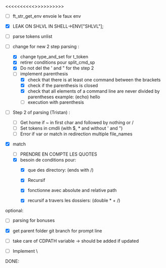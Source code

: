 <<<<<<<<<<<IMPORTANT>>>>>>>>>>>
- [ ] ft_str_get_env envoie le faux env
- [x] LEAK ON SHLVL IN SHELL->ENV["SHLVL"];


- [ ] parse tokens unlist

- [ ] change for new 2 step parsing :
  - [x] change type_and_set for t_token
  - [x] retirer conditions pour split_cmd_sp
  - [x] Do not del the ' and " for the step 2
  - [ ] implement parenthesis
    - [x] check that there is at least one command between the brackets
    - [x] check if the parenthesis is closed
    - [x] check that all elements of a command line are never divided by parentheses example: (echo) hello
    - [ ] execution with parenthesis

- [ ] Step 2 of parsing (Tristan) :
  - [ ] Get home if ~ in first char and followed by nothing or /
  - [ ] Set tokens in cmdli (with $, * and without ' and ")
  - [ ] Error if var or match in redirection multiple file_names

- [x] match
  - [ ] PRENDRE EN COMPTE LES QUOTES
  - [x] besoin de conditions pour:
    - [x] que des directory: (ends with /)
    - [x] Recursif
    - [x] fonctionne avec absolute and relative path
    - [x] recursif a travers les dossiers: (double * + /)


optional:
- [ ] parsing for bonuses
- [x] get parent folder git branch for prompt line
- [ ] take care of CDPATH variable -> should be added if updated
- [ ] Implement \


DONE: